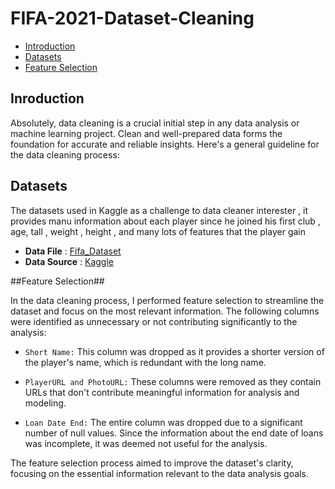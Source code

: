 # FIFA-2021-Dataset-Cleaning
- [Introduction](#Introduction)
- [Datasets](#Datasets)
- [Feature Selection](#Feature_Selection)






## Inroduction
Absolutely, data cleaning is a crucial initial step in any data analysis or machine learning project. Clean and well-prepared data forms the foundation for accurate and reliable insights. Here's a general guideline for the data cleaning process:


## Datasets 
The datasets used in Kaggle as a challenge to data cleaner interester , it provides manu information about each player since he joined his first club , age, tall , weight , height , and many lots of features that the player gain
- **Data File** : [Fifa_Dataset](https://github.com/AbdallahOdeh2/FIFA-2021-Dataset-Cleaning/blob/c1d79745ee7f6eb875d748ca873aa34dfd384f36/fifa21%20raw%20data%20v2.csv)
- **Data Source** : [Kaggle](https://www.kaggle.com/datasets/yagunnersya/fifa-21-messy-raw-dataset-for-cleaning-exploring/data?select=fifa21+raw+data+v2.csv)


##Feature Selection## 

In the data cleaning process, I performed feature selection to streamline the dataset and focus on the most relevant information. The following columns were identified as unnecessary or not contributing significantly to the analysis:

- `Short Name:` This column was dropped as it provides a shorter version of the player's name, which is redundant with the long name.

- `PlayerURL and PhotoURL:` These columns were removed as they contain URLs that don't contribute meaningful information for analysis and modeling.

- `Loan Date End:` The entire column was dropped due to a significant number of null values. Since the information about the end date of loans was incomplete, it was deemed not useful for the analysis.

The feature selection process aimed to improve the dataset's clarity, focusing on the essential information relevant to the data analysis goals.

